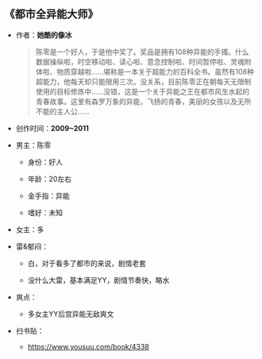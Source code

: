 ## 《都市全异能大师》

- 作者：**她酷的像冰**
  
    > 陈零是一个好人，于是他中奖了。奖品是拥有108种异能的手镯。什么数据操纵啦，时空移动啦、读心啦、意念控制啦、时间暂停啦、灵魂附体啦、物质穿越啦……堪称是一本关于超能力的百科全书。虽然有108种超能力，他每天却只能限用三次。没关系，目前陈零正在朝每天无限制使用的目标修炼中……没错，这是一个关于异能之王在都市风生水起的青春故事。这里有森罗万象的异能，飞扬的青春，美丽的女孩以及无所不能的主人公……

- 创作时间：**2009~2011**

- 男主：陈零

  * 身份：好人
  
  * 年龄：20左右
  * 金手指：异能
  * 嗜好：未知

- 女主：多

- 雷&郁闷：

  * 白，对于看多了都市的来说，剧情老套

  * 没什么大雷，基本满足YY，剧情节奏快，略水

- 爽点：
  
  * 多女主YY后宫异能无敌爽文

- 扫书贴：
  
  * <https://www.yousuu.com/book/4338>